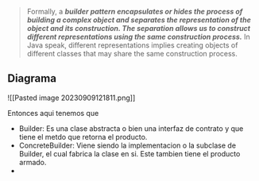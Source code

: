 > Formally, a **_builder pattern encapsulates or hides the process of building a complex object and separates the representation of the object and its construction. The separation allows us to construct different representations using the same construction process._** In Java speak, different representations implies creating objects of different classes that may share the same construction process.

## Diagrama

![[Pasted image 20230909121811.png]]

Entonces aqui tenemos que

* Builder: Es una clase abstracta o bien una interfaz de contrato y que tiene el metdo que retorna el producto.
* ConcreteBuilder: Viene siendo la implementacion o la subclase de Builder, el cual fabrica la clase en si. Este tambien tiene el producto armado.
* 